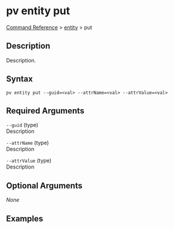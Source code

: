 # pv entity put
[Command Reference](../../../README.md#command-reference) > [entity](./main.md) > put

## Description
Description.

## Syntax
```
pv entity put --guid=<val> --attrName=<val> --attrValue=<val>
```

## Required Arguments
`--guid` (type)  
Description

`--attrName` (type)  
Description

`--attrValue` (type)  
Description

## Optional Arguments
*None*

## Examples
```powershell

```